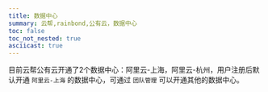 ```yaml
---
title: 数据中心
summary: 云帮,rainbond,公有云，数据中心
toc: false
toc_not_nested: true
asciicast: true
---
```


目前云帮公有云开通了2个数据中心：阿里云-上海，阿里云-杭州，用户注册后默认开通 `阿里云-上海` 的数据中心，可通过 `团队管理` 可以开通其他的数据中心。

